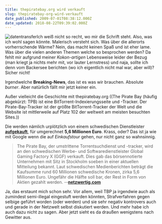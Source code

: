 ```yaml
---
title: thepiratebay.org wird verkauft
slug: thepiratebay-org-wird-verkauft
date_published: 2009-07-01T08:38:12.000Z
date_updated: 2018-08-22T09:39:02.000Z
---
```


![datentransfer](//picdump.thafaker.de/2009/07/datentransfer.gif)Ich weiß nicht so recht, wo mir die Schrift steht. Also, was ich wohl sagen könnte. Malerisch versteht sich. Was über die allerorts vorherrschende Wärme? Nein, das macht keinen Spaß und ist eher lame. Was über die vielen anderen Themen welche so besprochen werden? Da fehlt mir aufgrund meiner *Kokon-artigen* Lebensweise leider der Bezug (man kriegt ja nichts mehr mit, vor lauter Lernstress) und naja, sollte ich denn vom Backersee berichten (wo ich eigentlich nicht mal war, aber will)? Sicher nicht!

Irgendwelche **Breaking-News**, das ist es was wir brauchen. Absolute *burner*. Aber natürlich fällt mir jetzt keiner ein.

Außer vielleicht die Geschichte mit thepiratebay.org ((The Pirate Bay (häufig abgekürzt: TPB) ist eine BitTorrent-Indexierungsseite und -Tracker. Der Pirate-Bay-Tracker ist der größte BitTorrent-Tracker der Welt und die Website ist mittlerweile auf Platz 102 der weltweit am meisten besuchten Sites.))

Die werden nämlich urplötzlich von einem schwedischen Dienstleister [**aufgekauft**](http://www.google.de/search?hl=de&amp;q=thepiratebay+wird+verkauft&amp;btnG=Google-Suche&amp;meta=&amp;aq=f&amp;oq=), für umgerechnet **5,6 Millionen Euro**. Krass, oder? Das ist ja wie mit Google wenn die auf *Einkaufstour* gehen, nur nicht ganz so wahnsinnig.

> The Pirate Bay, der umstrittene Torrentsuchdienst und -tracker, wird an den schwedischen Werbe- und Softwaredienstleister Global Gaming Factory X (GGF) verkauft. Dies gab das börsennotierte Unternehmen mit Sitz in Stockholm soeben in einer aktuellen Mitteilung bekannt. Laut schwedischen Medienberichten beträgt die Kaufsumme rund 60 Millionen schwedische Kronen, zirka 5,6 Millionen Euro. Ungefähr die Hälfte soll bar, der Rest in Form von Aktien gezahlt werden. --**[netzwertig.com](http://netzwertig.com/2009/06/30/ueberraschung-werbedienstleister-global-gaming-factory-kauft-the-pirate-bay/)**

Ja, das erstaunt mich schon sehr. Vor allem, weil TBP ja irgendwie auch als zumindest semi-illegal eingestuft werden könnten, Strafverfahren gegen selbige geführt worden (oder werden) und sie sehr negativ kontrovers auch und gerade in der Netzwelt selbst diskutiert werden. Und mehr habe ich auch dazu nicht zu sagen. Aber jetzt sieht es da draußen wenigstens nach Gewitter aus.

